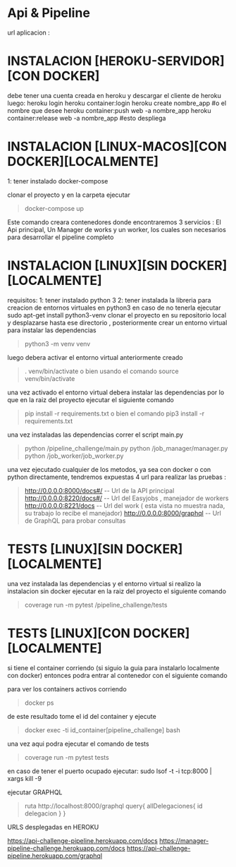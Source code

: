 # Api & Pipeline


url aplicacion :  

# INSTALACION [HEROKU-SERVIDOR][CON DOCKER]
debe tener una cuenta creada en heroku y descargar el cliente de heroku luego:
    heroku login
    heroku container:login
    heroku create nombre_app  #o el nombre que desee
    heroku container:push web -a  nombre_app
    heroku container:release web -a  nombre_app  #esto despliega


# INSTALACION [LINUX-MACOS][CON DOCKER][LOCALMENTE]
1: tener instalado docker-compose

clonar el proyecto y en la carpeta ejecutar
> docker-compose up

Este comando creara contenedores donde encontraremos 3 servicios : El Api principal, Un Manager de works y un worker, 
los cuales son necesarios para desarrollar el pipeline completo 


# INSTALACION [LINUX][SIN DOCKER][LOCALMENTE]
requisitos:
1: tener instalado python 3
2: tener instalada la libreria para creacion de entornos virtuales en python3 en caso de no tenerla ejecutar sudo apt-get install python3-venv
clonar el proyecto en su repositorio local y desplazarse hasta ese directorio , posteriormente crear un entorno virtual para instalar las dependencias 

> python3 -m venv venv

luego debera activar el entorno virtual anteriormente creado

> . venv/bin/activate  o bien usando el comando   source venv/bin/activate


una vez activado el entorno virtual debera instalar las dependencias por lo que en la raiz del proyecto ejecutar el siguiente comando

> pip install -r requirements.txt o bien  el comando   pip3 install -r requirements.txt


una vez instaladas las dependencias correr el script main.py  

> python /pipeline_challenge/main.py
> python /job_manager/manager.py
> python /job_worker/job_worker.py

una vez ejecutado cualquier de los metodos, ya sea con docker o con python directamente, tendremos expuestas 4 url para 
realizar las pruebas : 

> http://0.0.0.0:8000/docs#/ -- Url de la API principal
> http://0.0.0.0:8220/docs#/ -- Url del Easyjobs , manejador de workers
> http://0.0.0.0:8221/docs -- Url del work ( esta vista no muestra nada, su trabajo lo recibe el manejador)
> http://0.0.0.0:8000/graphql -- Url de GraphQL para probar consultas



# TESTS [LINUX][SIN DOCKER][LOCALMENTE]

una vez instalada las dependencias y el entorno virtual si realizo la instalacion
sin docker ejecutar en la raiz del proyecto el siguiente comando

> coverage run -m pytest /pipeline_challenge/tests


# TESTS [LINUX][CON DOCKER][LOCALMENTE]

si tiene el container corriendo (si siguio la guia para instalarlo localmente con docker)
entonces podra entrar al contenedor con el siguiente comando

para ver los containers activos corriendo
> docker ps 

de este resultado tome el id del container y ejecute 
> docker exec -ti id_container[pipeline_challenge] bash

una vez aqui podra ejecutar el comando de tests 

> coverage run -m pytest tests


en caso de tener el puerto ocupado ejecutar:
sudo lsof -t -i tcp:8000 | xargs kill -9


ejecutar GRAPHQL
> ruta http://localhost:8000/graphql 
        query{
            allDelegaciones{
              id
              delegacion
            }
        }


URLS desplegadas en HEROKU

https://api-challenge-pipeline.herokuapp.com/docs
https://manager-pipeline-challenge.herokuapp.com/docs
https://api-challenge-pipeline.herokuapp.com/graphql
